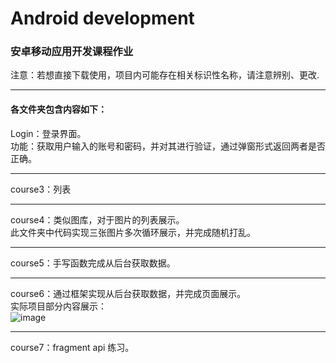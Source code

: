 # Android development
### 安卓移动应用开发课程作业
注意：若想直接下载使用，项目内可能存在相关标识性名称，请注意辨别、更改.
***
#### 各文件夹包含内容如下：
Login：登录界面。  
功能：获取用户输入的账号和密码，并对其进行验证，通过弹窗形式返回两者是否正确。  
***
course3：列表
***
course4：类似图库，对于图片的列表展示。  
  此文件夹中代码实现三张图片多次循环展示，并完成随机打乱。
***
course5：手写函数完成从后台获取数据。  
***
course6：通过框架实现从后台获取数据，并完成页面展示。  
实际项目部分内容展示：  
![image](https://github.com/xiaokangkang35/Android_practice/blob/master/image/course6.jpg)  
***
course7：fragment api 练习。
